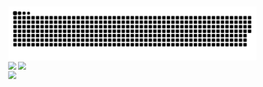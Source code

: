 <picture>
  <source media="(prefers-color-scheme: dark)" srcset="https://raw.githubusercontent.com/lxfriday/lxfriday/output/github-contribution-grid-snake-dark.svg">
  <source media="(prefers-color-scheme: light)" srcset="https://raw.githubusercontent.com/lxfriday/lxfriday/output/github-contribution-grid-snake.svg">
  <img alt="github contribution grid snake animation" src="https://raw.githubusercontent.com/lxfriday/lxfriday/output/github-contribution-grid-snake.svg">
</picture>
<div media="(prefers-color-scheme: light)“ align="center"> <img height="137px" src="https://github-readme-stats.vercel.app/api?username=China-LanLan&hide_title=true&hide_border=true&border_radius=10&show_icons=trueline_height=21&locale=cn&text_color=#FFFFFFicon_color=000&bg_color=696969&theme=onedark"><align="center"> <img height="137px" src="https://github-readme-stats.vercel.app/api?username=China-LanLan&hide_title=true&hide_border=true&border_radius=10&show_icons=trueline_height=21&text_color=#FFFFFFicon_color=000&bg_color=#696969&theme=onedark" /> </div>
<div media="(prefers-color-scheme: light)” align="center"> <img src="https://github-readme-stats.vercel.app/api/top-langs/?username=China-LanLan&hide_title=true&hide_border=true&layout=compact&border_radius=10&langs_count=6&text_color=000&icon_color=fff&bg_color=#696969&theme=graywhite" /> </div>

